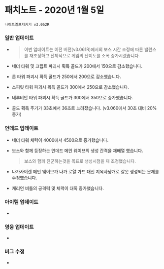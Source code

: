 # 패치노트 - 2020년 1월 5일

```
나이트엘프지키기 v3.062R
```

### 일반 업데이트

- > 이번 업데이트는 이전 버전(v3.061R)에서의 보스 시간 조정에 따른 밸런스를 재조정하고 전체적으로 게임의 난이도를 소폭 증가시켰습니다.

- 네더 타워 및 크립트 파괴시 획득 골드가 200에서 150으로 감소했습니다.

- 룬 타워 파괴시 획득 골드가 250에서 200으로 감소했습니다.

- 스피릿 타워 파괴시 획득 골드가 300에서 250으로 감소했습니다.

- 네루비안 타워 파괴시 획득 골드가 300에서 350으로 증가했습니다.

- 골드 획득 주기가 33초에서 36초로 느려졌습니다. (v3.060에서 30초 대비 20% 증가)

### 언데드 업데이트

- 네더 타워 체력이 4000에서 4500으로 증가했습니다.

- 보스와 함께 등장하는 언데드 메인 웨이브의 생성 간격을 재배열 했습니다.

  > 보스와 함께 진군하는것을 목표로 생성시점을 재 조정했습니다.

- 나가사이렌 메인 웨이브가 나가 로얄 가드 대신 지옥사냥개로 잘못 생성되는 문제를 수정했습니다.

- 캐리언 비틀의 공격력 및 체력이 대폭 증가했습니다.

### 아이템 업데이트

- 

### 영웅 업데이트

- 

### 버그 수정

- 

